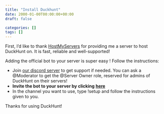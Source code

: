 ```yaml
---
title: "Install Duckhunt"
date: 2000-01-00T00:00:00+00:00
draft: false

categories: []
tags: []
---
```


First, I’d like to thank [HostMyServers](https://www.hostmyservers.fr/) for providing me a server to host DuckHunt on. It is fast, reliable and well-supported!

Adding the official bot to your server is super easy ! Follow the instructions:

*   Join [our discord server](https://discord.gg/2BksEkV) to get support if needed. You can ask a @Moderator to get the @Server Owner role, reserved for admins of DuckHunt on their servers!
*   **Invite the bot to your server by clicking** [**here**](https://discordapp.com/api/oauth2/authorize?client_id=187636051135823872&permissions=70646849&scope=bot)
*   In the channel you want to use, type !setup and follow the instructions given to you.

Thanks for using DuckHunt!
